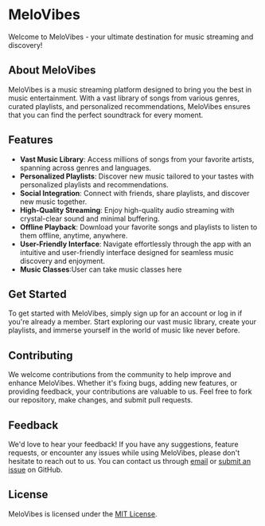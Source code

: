 # MeloVibes

Welcome to MeloVibes - your ultimate destination for music streaming and discovery!

## About MeloVibes

MeloVibes is a music streaming platform designed to bring you the best in music entertainment. With a vast library of songs from various genres, curated playlists, and personalized recommendations, MeloVibes ensures that you can find the perfect soundtrack for every moment.

## Features

- **Vast Music Library**: Access millions of songs from your favorite artists, spanning across genres and languages.
- **Personalized Playlists**: Discover new music tailored to your tastes with personalized playlists and recommendations.
- **Social Integration**: Connect with friends, share playlists, and discover new music together.
- **High-Quality Streaming**: Enjoy high-quality audio streaming with crystal-clear sound and minimal buffering.
- **Offline Playback**: Download your favorite songs and playlists to listen to them offline, anytime, anywhere.
- **User-Friendly Interface**: Navigate effortlessly through the app with an intuitive and user-friendly interface designed for seamless music discovery and enjoyment.
- **Music Classes**:User can take music classes here

## Get Started

To get started with MeloVibes, simply sign up for an account or log in if you're already a member. Start exploring our vast music library, create your playlists, and immerse yourself in the world of music like never before.

## Contributing

We welcome contributions from the community to help improve and enhance MeloVibes. Whether it's fixing bugs, adding new features, or providing feedback, your contributions are valuable to us. Feel free to fork our repository, make changes, and submit pull requests.

## Feedback

We'd love to hear your feedback! If you have any suggestions, feature requests, or encounter any issues while using MeloVibes, please don't hesitate to reach out to us. You can contact us through [email](mailto:contact@melovibes.com) or [submit an issue](https://github.com/Hitarthrajpal/MeloVibes/issues) on GitHub.

## License

MeloVibes is licensed under the [MIT License](LICENSE).
